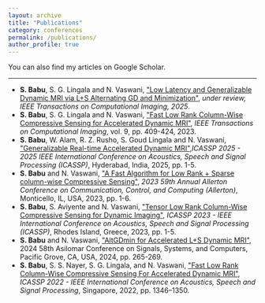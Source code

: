 ```yaml
---
layout: archive
title: "Publications"
category: conferences
permalink: /publications/
author_profile: true
---
```


You can also find my articles on Google Scholar.

---
- **S. Babu**, S. G. Lingala and N. Vaswani, ["Low Latency and Generalizable Dynamic MRI via L+S Alternating GD and Minimization"]( 
https://doi.org/10.48550/arXiv.2502.19220), *under review, IEEE Transactions on Computational Imaging, 2025*.
- **S. Babu**, S. G. Lingala and N. Vaswani, ["Fast Low Rank Column-Wise Compressive Sensing for Accelerated Dynamic MRI"](https://ieeexplore.ieee.org/abstract/document/10103217), *IEEE Transactions on Computational Imaging*, vol. 9, pp. 409-424, 2023.
- **S. Babu**, W. Alam, R. Z. Rusho, S. Goud Lingala and N. Vaswani, ["Generalizable Real-time Accelerated Dynamic MRI"](https://ieeexplore.ieee.org/abstract/document/10888799),*ICASSP 2025 - 2025 IEEE International Conference on Acoustics, Speech and Signal Processing (ICASSP)*, Hyderabad, India, 2025, pp. 1-5.
- **S. Babu** and N. Vaswani, ["A Fast Algorithm for Low Rank + Sparse column-wise Compressive Sensing"](https://ieeexplore.ieee.org/abstract/document/10313478), *2023 59th Annual Allerton Conference on Communication, Control, and Computing (Allerton)*, Monticello, IL, USA, 2023, pp. 1-6.
- **S. Babu**, S. Aviyente and N. Vaswani, ["Tensor Low Rank Column-Wise Compressive Sensing for Dynamic Imaging"](https://ieeexplore.ieee.org/abstract/document/10097054), *ICASSP 2023 - IEEE International Conference on Acoustics, Speech and Signal Processing (ICASSP)*, Rhodes Island, Greece, 2023, pp. 1-5.
- **S. Babu** and N. Vaswani, ["AltGDmin for Accelerated L+S Dynamic MRI"](https://ieeexplore.ieee.org/abstract/document/10942852), 2024 58th Asilomar Conference on Signals, Systems, and Computers, Pacific Grove, CA, USA, 2024, pp. 265-269.
- **S. Babu**, S. S. Nayer, S. G. Lingala, and N. Vaswani, ["Fast Low Rank Column-Wise Compressive Sensing For Accelerated Dynamic MRI"](https://ieeexplore.ieee.org/document/9747549),
*ICASSP 2022 - IEEE International Conference on Acoustics, Speech and Signal Processing*, Singapore, 2022, pp. 1346–1350.  
